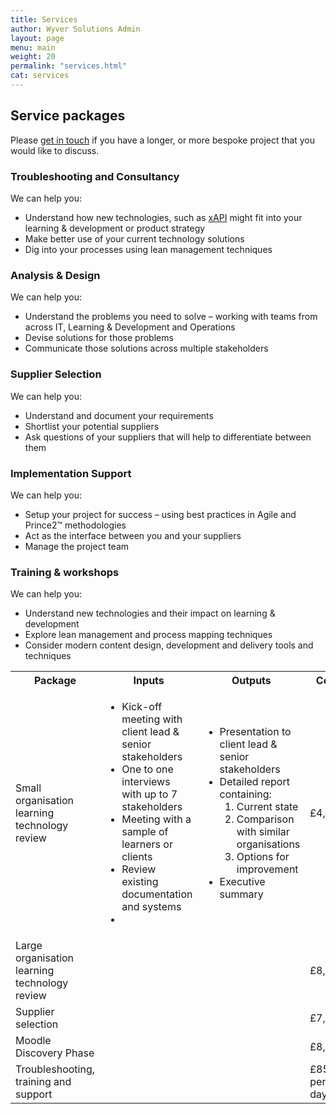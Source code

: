 ```yaml
---
title: Services
author: Wyver Solutions Admin
layout: page
menu: main
weight: 20
permalink: "services.html"
cat: services
---
```

## Service packages

<table>
<tr>
<th>Package</th>
<th>Inputs</th>
<th>Outputs</th>
<th>Cost</th>
</tr>
<tr>
<td>Small organisation learning technology review</td>
<td>
<ul>
<li>Kick-off meeting with client lead &amp; senior stakeholders</li>
<li>One to one interviews with up to 7 stakeholders</li>
<li>Meeting with a sample of learners or clients</li>
<li>Review existing documentation and systems</li>
<li>
</ul>
</td>
<td>
<ul>
<li>Presentation to client lead &amp; senior stakeholders</li>
<li>Detailed report containing:
<ol>
<li>Current state</li>
<li>Comparison with similar organisations</li>
<li>Options for improvement</li>
</ol>
<li>Executive summary</li>
</ul>
</td>
<td>£4,000</td>
</tr>

<tr>
<td>Large organisation learning technology review</td>
<td></td>
<td></td>
<td>£8,000</td>
</tr>

<tr>
<td>Supplier selection</td>
<td></td>
<td></td>
<td>£7,500</td>
</tr>

<tr>
<td>Moodle Discovery Phase</td>
<td></td>
<td></td>
<td>£8,000</td>
</tr>

<tr>
<td>Troubleshooting, training and support</td>
<td></td>
<td></td>
<td>£850 per day</td>
</tr>

Please <a href="/contact.html">get in touch</a> if you have a longer, or more bespoke project that you would like to discuss.

<div class="section-icon"><span class="fa fa-ambulance"></span></div>

### Troubleshooting and Consultancy

We can help you:

+ Understand how new technologies, such as [xAPI](/services/xapi) might fit into your learning &amp; development or product strategy
+ Make better use of your current technology solutions
+ Dig into your processes using lean management techniques

<div class="section-icon"><span class="fa fa-pencil-square-o"></span></div>

### Analysis &amp; Design

We can help you:

+ Understand the problems you need to solve &ndash; working with teams from across IT, Learning &amp; Development and Operations
+ Devise solutions for those problems
+ Communicate those solutions across multiple stakeholders

<div class="section-icon"><span class="fa fa-search"></span></div>

### Supplier Selection

We can help you:

+ Understand and document your requirements
+ Shortlist your potential suppliers
+ Ask questions of your suppliers that will help to differentiate between them

<div class="section-icon"><span class="fa fa-gears"></span></div>

### Implementation Support

We can help you:

+ Setup your project for success &ndash; using best practices in Agile and Prince2&trade; methodologies
+ Act as the interface between you and your suppliers
+ Manage the project team

<div class="section-icon"><span class="fa fa-group"></span></div>

### Training &amp; workshops

We can help you:

+ Understand new technologies and their impact on learning &amp; development
+ Explore lean management and process mapping techniques
+ Consider modern content design, development and delivery tools and techniques
